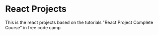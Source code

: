 # React Projects

This is the react projects based on the tutorials "React Project Complete Course" in free code camp
